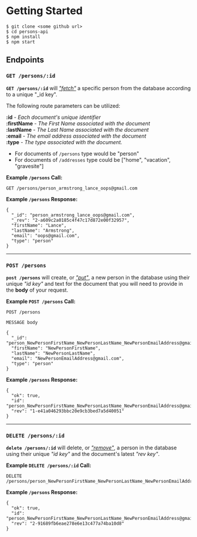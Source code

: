 # Getting Started

```
$ git clone <some github url>
$ cd persons-api
$ npm install
$ npm start
```

## Endpoints

### `GET /persons/:id`

**`GET /persons/:id`** will [*"fetch"*]("https://pouchdb.com/api.html#fetch_document") a specific person from the database according to a unique "\_id key".

The following route parameters can be utilized:

**:id**   -   *Each document's unique identifier*  
**:firstName**   -   *The First Name associated with the document*  
**:lastName**   -   *The Last Name associated with the document*  
**:email**   -   *The email address associated with the document*  
**:type**   -   *The type associated with the document.*  
* For documents of `/persons` type would be "person"  
* For documents of `/addresses` type could be ["home", "vacation", "gravesite"]

**Example `/persons` Call:**

```
GET /persons/person_armstrong_lance_oops@gmail.com

```

**Example `/persons` Response:**
```
{
  "_id": "person_armstrong_lance_oops@gmail.com",
  "_rev": "2-a609c2a0185c4f47c17d872e00f32957",
  "firstName": "Lance",
  "lastName": "Armstrong",
  "email": "oops@gmail.com",
  "type": "person"
}
```
-------------------

### `POST /persons`

**`post /persons`** will create, or  [*"put"*]("https://pouchdb.com/api.html#create_document"), a new person in the database using their unique *"id key"* and text for the document that you will need to provide in the **body** of your request.

**Example `POST /persons` Call:**

```
POST /persons

```

```
MESSAGE body

{
  "_id": "person_NewPersonFirstName_NewPersonLastName_NewPersonEmailAddress@gmail.com",
  "firstName": "NewPersonFirstName",
  "lastName": "NewPersonLastName",
  "email": "NewPersonEmailAddress@gmail.com",
  "type": "person"
}
```

**Example `/persons` Response:**
```
{
  "ok": true,
  "id": "person_NewPersonFirstName_NewPersonLastName_NewPersonEmailAddress@gmail.com",
  "rev": "1-e41a046293bbc20e9cb3bed7a5d40051"
}
```

-------------------

### `DELETE /persons/:id`

**`delete /persons/:id`** will delete, or  [*"remove"*]("https://pouchdb.com/api.html#delete_document"), a person in the database using their unique *"id key"* and the document's latest *"rev key"*.

**Example `DELETE /persons/:id` Call:**

```
DELETE /persons/person_NewPersonFirstName_NewPersonLastName_NewPersonEmailAddress@gmail.com

```

**Example `/persons` Response:**
```
{
  "ok": true,
  "id": "person_NewPersonFirstName_NewPersonLastName_NewPersonEmailAddress@gmail.com",
  "rev": "2-91689fb6eae278e6e13c477a74ba10d8"
}
```
